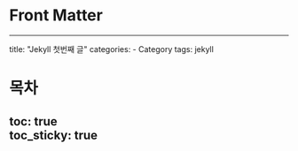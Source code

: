 # Front Matter
---
title: "Jekyll 첫번째 글"
categories: 
    - Category
tags: jekyll
# 목차
toc: true  
toc_sticky: true 
---
